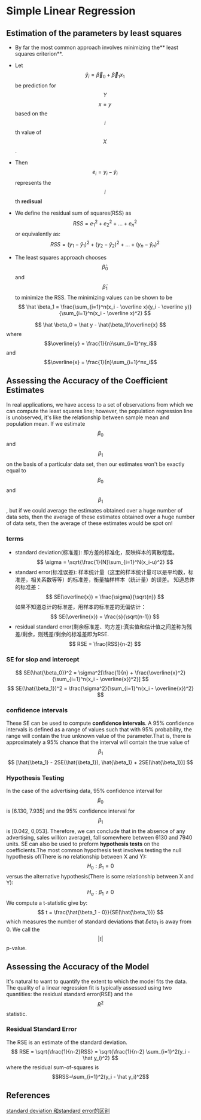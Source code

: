 # Simple Linear Regression
## Estimation of the parameters by least squares
* By far the most common approach involves minimizing the** least squares criterion**.

* Let $$\hat y_i = \vec \beta_0 + \vec \beta_1x_1$$ be prediction for $$Y$$ $$x = y$$ based on the $$i$$th value of $$X$$.

* Then $$e_i = y_i - \hat y_i$$ represents the $$i$$th **redisual**

* We define the residual sum of squares\(RSS\) as
$$
RSS = e_1^2 + e_2^2 + ... + e_n^2
$$
or equivalently as:  
$$
RSS = (y_1 - \hat y_1)^2 + (y_2 - \hat y_2)^2 +  ... + (y_n - \hat y_n)^2
$$
* The least squares approach chooses $$\hat \beta_0$$ and $$\hat \beta_1$$ to minimize the RSS. The minimizing values can be shown to be
$$
\hat \beta_1 = \frac{\sum_{i=1}^n(x_i - \overline x)(y_i - \overline y)}{\sum_{i=1}^n(x_i - \overline x)^2}
$$

$$
\hat \beta_0 = \hat y - \hat{\beta_1}\overline{x}
$$
where $$\overline{y} = \frac{1}{n}\sum_{i=1}^ny_i$$ and $$\overline{x} = \frac{1}{n}\sum_{i=1}^nx_i$$

## Assessing the Accuracy of the Coefficient Estimates

In real applications, we have access to a set of observations from which we can compute the least squares line; however, the population regression line is unobserved, it's like the relationship between sample mean and population mean.
If we estimate $$\beta_0$$ and $$\beta_1$$ on the basis of a particular data set, then our estimates won't be exactly equal to $$\beta_0$$ and $$\beta_1$$, but if we could average the estimates obtained over a huge number of data sets, then the average of these estimates obtained over a huge number of data sets, then the average of these estimates would be spot on!  

### terms
* standard deviation(标准差): 即方差的标准化，反映样本的离散程度。
$$
\sigma = \sqrt{\frac{1}{N}\sum_{i=1}^N(x_i-u)^2}
$$
* standard error(标准误差): 样本统计量（这里的样本统计量可以是平均数，标准差，相关系数等等）的标准差，衡量抽样样本（统计量）的误差。
知道总体的标准差：
$$
SE(\overline{x}) = \frac{\sigma}{\sqrt{n}}
$$
如果不知道总计的标准差，用样本的标准差的无偏估计：
$$
SE(\overline{x}) = \frac{s}{\sqrt{n-1}}
$$
* residual standard error(剩余标准差、均方差):真实值和估计值之间差称为残差/剩余，则残差/剩余的标准差即为RSE.
$$
RSE = \frac{RSS}{n-2}
$$


### SE for slop and intercept
$$
SE(\hat{\beta_0})^2 = \sigma^2[\frac{1}{n} + \frac{\overline{x}^2}{\sum_{i=1}^n(x_i - \overline{x})^2}]
$$
$$
SE(\hat{\beta_1})^2 = \frac{\sigma^2}{\sum_{i=1}^n(x_i - \overline{x})^2}
$$
### confidence intervals
These SE can be used to compute **confidence intervals**. A 95% confidence intervals is defined as a range of values such that with 95% probability, the range will contain the true unknown value of the parameter.That is, there is approximately a 95% chance that the interval will contain the true value of $$\beta_1$$
$$
[\hat{\beta_1} - 2SE(\hat{\beta_1}), \hat{\beta_1} + 2SE(\hat{\beta_1})]
$$

### Hypothesis Testing
In the case of the advertising data, 95% confidence interval for $$\beta_0$$ is [6.130, 7.935] and the 95% confidence interval for $$\beta_1$$ is [0.042, 0,053]. Therefore, we can conclude that in the absence of any advertising, sales will(on average), fall somewhere between 6130 and 7940 units.
SE can also be used to preform **hypothesis tests** on the coefficients.The most common hypothesis test involves testing the null hypothesis of(There is no relationship between X and Y):
$$
H_0 : \beta_1 = 0
$$
versus the alternative hypothesis(There is some relationship between X and Y):
$$
H_a : \beta_1 \neq 0
$$
We compute a t-statistic give by:
$$
t = \frac{\hat{\beta_1 - 0}}{SE(\hat{\beta_1})}
$$
which measures the number of standard deviations that $\hat beta_1$ is away from 0.
We call the $$|t|$$ p-value.

## Assessing the Accuracy of the Model
It's natural to want to quantify the extent to which the model fits the data. The quality of a linear regression fit is typically assessed using two quantities: the residual standard error(RSE) and the $$R^2$$ statistic.

### Residual Standard Error
The RSE is an estimate of the standard deviation.
$$
RSE = \sqrt{\frac{1}{n-2}RSS} = \sqrt{\frac{1}{n-2} \sum_{i=1}^2(y_i - \hat y_i)^2}
$$
where the residual sum-of-squares is $$RSS=\sum_{i=1}^2(y_i - \hat y_i)^2$$



## References

[standard deviation 和standard error的区别](https://www.zhihu.com/question/21925923)
